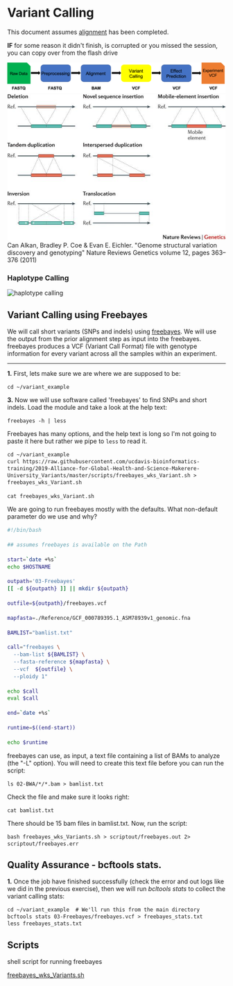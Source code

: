 # Variant Calling

This document assumes [alignment](../data_reduction/alignment_Variants.md) has been completed.

**IF** for some reason it didn't finish, is corrupted or you missed the session, you can copy over from the flash drive

<img src="variant_analysis_figures/wkflow_3.png" alt="workflow flowchart" width="600px"/>

<img src="variant_analysis_figures/nrg2958-f1.jpg" alt="Variant types" width="600px"/>
Can Alkan, Bradley P. Coe & Evan E. Eichler. "Genome structural variation discovery and genotyping" Nature Reviews Genetics volume 12, pages 363–376 (2011)

### Haplotype Calling

<img src="https://raw.githubusercontent.com/ekg/freebayes/v1.3.0/paper/haplotype_calling.png" alt="haplotype calling" width="600px"/>


## Variant Calling using Freebayes

We will call short variants (SNPs and indels) using [freebayes](https://github.com/ekg/freebayes). We will use the output from the prior alignment step as input into the freebayes. freebayes produces a VCF (Variant Call Format) file with genotype information for every variant across all the samples within an experiment.

---
**1\.** First, lets make sure we are where we are supposed to be:

    cd ~/variant_example

**3\.** Now we will use software called 'freebayes' to find SNPs and short indels. Load the module and take a look at the help text:

    freebayes -h | less

Freebayes has many options, and the help text is long so I'm not going to paste it here but rather we pipe to `less` to read it.


    cd ~/variant_example
    curl https://raw.githubusercontent.com/ucdavis-bioinformatics-training/2019-Alliance-for-Global-Health-and-Science-Makerere-University_Variants/master/scripts/freebayes_wks_Variant.sh > freebayes_wks_Variant.sh

    cat freebayes_wks_Variant.sh  

We are going to run freebayes mostly with the defaults. What non-default parameter do we use and why?

```bash
#!/bin/bash

## assumes freebayes is available on the Path

start=`date +%s`
echo $HOSTNAME

outpath='03-Freebayes'
[[ -d ${outpath} ]] || mkdir ${outpath}

outfile=${outpath}/freebayes.vcf

mapfasta=./Reference/GCF_000789395.1_ASM78939v1_genomic.fna

BAMLIST="bamlist.txt"

call="freebayes \
  --bam-list ${BAMLIST} \
  --fasta-reference ${mapfasta} \
  --vcf  ${outfile} \
  --ploidy 1"

echo $call
eval $call

end=`date +%s`

runtime=$((end-start))

echo $runtime
```

freebayes can use, as input, a text file containing a list of BAMs to analyze (the "-L" option). You will need to create this text file before you can run the script:

    ls 02-BWA/*/*.bam > bamlist.txt

Check the file and make sure it looks right:


    cat bamlist.txt


There should be 15 bam files in bamlist.txt. Now, run the script:


    bash freebayes_wks_Variants.sh > scriptout/freebayes.out 2> scriptout/freebayes.err


## Quality Assurance - bcftools stats.

**1\.** Once the job have finished successfully (check the error and out logs like we did in the previous exercise), then we will run *bcltools stats* to collect the variant calling stats:

    cd ~/variant_example  # We'll run this from the main directory
    bcftools stats 03-Freebayes/freebayes.vcf > freebayes_stats.txt
    less freebayes_stats.txt

## Scripts

shell script for running freebayes

[freebayes_wks_Variants.sh](../scripts/freebayes_wks_Variants.sh)
